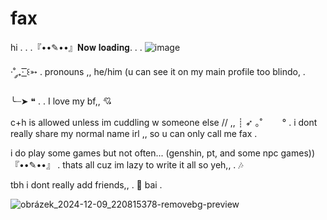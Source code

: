 # fax
 hi  .  .  .『••✎••』𝐍𝐨𝐰 𝐥𝐨𝐚𝐝𝐢𝐧𝐠.                            .                            .        ![image](https://github.com/user-attachments/assets/bd6f4230-2be8-4f3e-b616-f8b5dbd1111a)

 


·˚ ༘₊· ͟͟͞͞꒰➳ . pronouns ,, he/him (u can see it on my main profile too blindo, .

╰┈➤ ❝        .      .   I love my bf,, 💘

 c+h is allowed unless im cuddling w someone else // ,, 
┊ ➶ ｡˚ 　　° . i dont really share my normal name irl ,, so u can only call me fax .
  
 i do play some games but not often... (genshin, pt, and some npc games))
 『••✎••』 . thats all cuz im lazy to write it all so yeh,, .   🎶 


 tbh i dont really add friends,,  .  🍂 bai . 



![obrázek_2024-12-09_220815378-removebg-preview](https://github.com/user-attachments/assets/8ef01b86-0d2a-49af-a547-7f7223eb7123)

